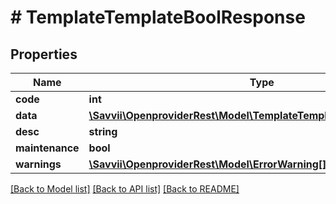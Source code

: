 # # TemplateTemplateBoolResponse

## Properties

Name | Type | Description | Notes
------------ | ------------- | ------------- | -------------
**code** | **int** |  | [optional]
**data** | [**\Savvii\OpenproviderRest\Model\TemplateTemplateBoolResponseData**](TemplateTemplateBoolResponseData.md) |  | [optional]
**desc** | **string** |  | [optional]
**maintenance** | **bool** |  | [optional]
**warnings** | [**\Savvii\OpenproviderRest\Model\ErrorWarning[]**](ErrorWarning.md) |  | [optional]

[[Back to Model list]](../../README.md#models) [[Back to API list]](../../README.md#endpoints) [[Back to README]](../../README.md)
